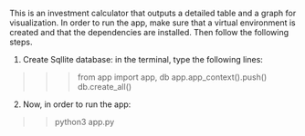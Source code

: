 This is an investment calculator that outputs a detailed table and a graph for visualization.
In order to run the app, make sure that a virtual environment is created and that the dependencies are 
installed. Then follow the following steps.
1. Create Sqllite database: in the terminal, type the following lines:
  >>> from app import app, db
  >>> app.app_context().push()
  >>> db.create_all()
2. Now, in order to run the app:
  >> python3 app.py
